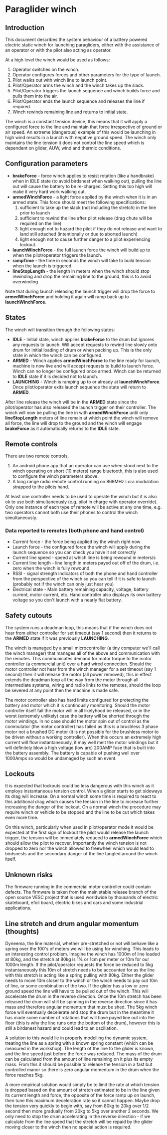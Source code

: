 # Paraglider winch

## Introduction
This document describes the system behaviour of a battery powered electric static winch for launching paragliders, either with the assistance of an operator or with the pilot also acting as operator.

At a high level the winch would be used as follows:
1. Operator switches on the winch.
2. Operator configures forces and other parameters for the type of launch.
3. Pilot walks out with winch line to launch point.
4. Pilot/Operator arms the winch and the winch takes up the slack.
5. Pilot/Operator triggers the launch sequence and winch builds force and pulls them into the air.
6. Pilot/Operator ends the launch sequence and releases the line if required.
7. Winch rewinds remaining line and returns to initial state.

The winch is a constant tension device, this means that it will apply a configured force to the line and maintain that force irrespective of ground or air speed. An extreme (dangerous) example of this would be launching in high wind results in a launch with negative ground speed. The winch only maintains the line tension it does not control the line speed which is dependent on glider, AUW, wind and thermic conditions.

## Configuration parameters
* **brakeForce** -        force winch applies to resist rotation (like a handbrake) when in IDLE state (to avoid birdsnest when walking out), pulling the line out will cause the battery to be re-charged. Setting this too high will make it very hard work walking out.
* **armedWinchForce** -   a light force applied by the winch when it is in an armed state. This force should meet the following specifications:
  1. sufficient to take up the slack (not including the stretch) in the line prior to launch 
  2. sufficient to rewind the line after pilot release (drag chute will be required on the line)
  3. light enough not to hazard the pilot if they do not release and want to land still attached (intentionally or due to aborted launch)
  4. light enough not to cause further danger to a pilot experiencing lockout.
* **launchWinchForce** -  the full launch force the winch will build up to when the pilot/operator triggers the launch.
* **rampTime** -          the time in seconds the winch will take to build tension when the launch is triggered.
* **lineStopLength** -    the length in meters when the winch should stop rewinding and drop the remaining line to the ground, this is to avoid overwinding

Note that during launch releasing the launch trigger will drop the force to **armedWinchForce** and holding it again will ramp back up to **launchWinchForce**.

## States
The winch will transition through the following states:
      
* **IDLE** -       Initial state, winch applies **brakeForce** to the drum but ignores any requests to launch. Will accept requests to rewind line slowly onto drum for initial loading of drum or when packing up. This is the only state in which the winch can be configured.
* **ARMED** -      Winch applies **armedWinchForce** to the line ready for launch, machine is now live and will accept requests to build to launch force. Winch can no longer be configured once armed. Winch can be returned to **IDLE** state if it is decided not to launch.
* **LAUNCHING** -  Winch is ramping up to or already at **launchWinchForce**. Once pilot/operator exits launch sequence the state will return to **ARMED**.

After line release the winch will be in the **ARMED** state since the pilot/operator has also released the launch trigger on their controller. The winch will now be pulling the line in with **armedWinchForce** until only **lineStopLength** meters of line remain at which point the winch will remove all force, the line will drop to the ground and the winch will engage **brakeForce** as it automatically returns to the **IDLE** state.

## Remote controls
There are two remote controls, 
1. An android phone app that an operator can use when stood next to the winch operating on short (10 meters) range bluetooth, this is also used to configure the winch parameters above. 
2. A long range radio remote control running on 869MHz Lora modulation strapped to the pilots hand.

At least one controller needs to be used to operate the winch but it is also ok to use both simultaneously (e.g. pilot in charge with operator override). Only one instance of each type of remote will be active at any one time, e.g. two operators cannot both use their phones to control the winch simultaneously.

### Data reported to remotes (both phone and hand control)
* Current force -          the force being applied by the winch right now
* Launch force -           the configured force the winch will apply during the launch sequence so you can check you have it set correctly
* Current line speed -     speed at which line is being rewound in meters/s
* Current line length -    line length in meters payed out off of the drum, i.e. zero when the winch is fully rewound.
* RSSI -                   signal strength indicators of both the phone and hand controller from the perspective of the winch so you can tell if it is safe to launch (probably not if the winch can only just hear you)
* Electrical state -       Main battery remaining capacity, voltage, battery current, motor current, etc. Hand controller also displays its own battery voltage so you don't launch with a nearly flat battery.


## Safety cutouts
The system runs a deadman loop, this means that if the winch does not hear from either controller for set timeout (say 1 second) then it returns to the **ARMED** state if it was previously **LAUNCHING**. 

The winch is managed by a small microcontroller (a tiny computer we'll call the winch manager) that manages all of the above and communication with the remotes. This communicates demand for motor torque to the motor controller (a commercial unit) over a hard wired connection. Should the motor controller not hear from
the winch manager for a set timeout (say 1 second) then it will release the motor (all power removed), this in effect extends the deadman loop all the way from the motor through all intermediate systems, wiring and radio links to the remotes, should the loop be severed at any point 
then the machine is made safe. 

The motor controller also has hard limits configured for protecting the battery and motor which it is continously monitoring. Should the motor controller itself fail the motor will in all likelyhood be released, or in the worst (extremely unlikely) 
case the battery will be shorted through the motor windings. In no case should the motor spin out of control as the commutator (the motor controller) has failed as this is a brushless 3 phase motor not a brushed DC motor (it is not possible for the brushless motor to be driven without a working controller). When this occurs an extremely 
high current will flow instantaneously, it may well melt the motor windings but it will definitely blow a high voltage (low arc) 200AMP fuse that is built into the battery assembly. The battery is capable of pushing well over 1000Amps so would be undamaged
by such an event.

## Lockouts
It is expected that lockouts could be less dangerous with this winch as it employs instantaneous tension control. When a glider starts to get sideways its drag will increase. On a normal winch some time is required to react to this additional drag which causes the tension in the line to increase further increasing the danger of the lockout. On a normal winch the procedure may require winch or vehicle to be stopped and the line to be cut which takes even more time. 

On this winch, particularly when used in pilot/operator mode it would be expected at the first sign of lockout the pilot would release the launch trigger, the tension will be immediately reduced to **armedWinchForce** which should allow the pilot to recover. Importantly the winch tension is not dropped to zero nor the winch allowed to freewheel which would lead to birdsnests and the secondary danger of the line tangled around the winch itself.

## Unknown risks
The firmware running in the commercial motor controller could contain defects. The firmware is taken from the main stable release branch of the open source VESC project that is used worldwide by thousands of electric skateboard, efoil board, electric bikes and cars and some industrial applications.

## Line stretch and drum angular momentum (thoughts)
Dyneema, the line material, whether pre-stretched or not will behave like a spring over the 100's of meters we will be using for winching. This leads to an interesting control problem. Imagine the winch has 1000m of line loaded at 80kg, and the stretch at 80kg is 1% or 1cm per meter or 10m for our 1000m length. If the pilot/operator requests the force be reduced to 5kg instantaneously this 10m of stretch needs to be accounted for as the line with this stretch is acting like a spring pulling with 80kg. Either the glider needs to move 10m closer to the winch or the winch needs to pay out 10m of line, or some combination of the two. If the glider has a low or zero ground speed the line will have to be pulled out of the winch. This will accelerate the drum in the reverse direction. Once the 10m stretch has been released the drum will still be spinning in the reverse direction since it has mass and therefore angular momentum that must be shed. The 5kg winch force will eventually decelerate and stop the drum but in the meantime it has made some number of rotations that will have payed line out into the floor (this is why the line runs onto the bottom of the drum), however this is still a birdsnest hazard and could lead to an oscillation.

A solution to this would lie in properly modelling the dynamic system, treating the line as a spring with a known spring constant (which can be measured in the workshop). The length of the line to the glider is known, and the line speed just before the force was reduced. The mass of the drum can be calculated from the amount of line remaining on it plus its empty mass. From this it should be possible to release the tension in a fast but controlled manor so there is zero angular momentum in the drum when the force reaches 5kg.

A more empirical solution would simply be to limit the rate at which tension is dropped based on the amount of stretch estimated to be in the line given its current length and force, the opposite of the force ramp up on launch, then tune this maximum deceleration rate so it cannot happen. Maybe drop the tension very quickly to begin with, say from 80kg to 20kg over 1/2 second then more gradually from 20kg to 5kg over another 2 seconds. We only need to stop the drum accelerating in the reverse direction - if we calculate from the line speed that the stretch will be repaid by the glider moving closer to the winch then no special action is required.


